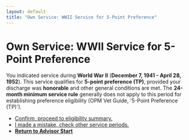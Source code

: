 ```yaml
---
layout: default
title: "Own Service: WWII Service for 5-Point Preference"
---
```


# Own Service: WWII Service for 5-Point Preference

You indicated service during **World War II** (**December 7, 1941 - April 28, 1952**). This service qualifies for **5-point preference (TP)**, provided your discharge was **honorable** and other general conditions are met. The **24-month minimum service rule** generally does not apply to this period for establishing preference eligibility (OPM Vet Guide, '5-Point Preference (TP)').

*   [Confirm, proceed to eligibility summary.](./eligible_tp_5point.md)
*   [I made a mistake, check other service periods.](./ownservice_nodisability_nossps_checkserviceperiod.md)
*   [**Return to Advisor Start**](./start.md)
